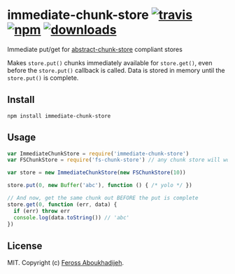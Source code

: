 # immediate-chunk-store [![travis][travis-image]][travis-url] [![npm][npm-image]][npm-url] [![downloads][downloads-image]][downloads-url]

[travis-image]: https://img.shields.io/travis/feross/immediate-chunk-store.svg?style=flat
[travis-url]: https://travis-ci.org/feross/immediate-chunk-store
[npm-image]: https://img.shields.io/npm/v/immediate-chunk-store.svg?style=flat
[npm-url]: https://npmjs.org/package/immediate-chunk-store
[downloads-image]: https://img.shields.io/npm/dm/immediate-chunk-store.svg?style=flat
[downloads-url]: https://npmjs.org/package/immediate-chunk-store

Immediate put/get for [abstract-chunk-store](https://github.com/mafintosh/abstract-chunk-store) compliant stores

Makes `store.put()` chunks immediately available for `store.get()`, even before the
`store.put()` callback is called. Data is stored in memory until the `store.put()`
is complete.

## Install

```
npm install immediate-chunk-store
```

## Usage

``` js
var ImmediateChunkStore = require('immediate-chunk-store')
var FSChunkStore = require('fs-chunk-store') // any chunk store will work

var store = new ImmediateChunkStore(new FSChunkStore(10))

store.put(0, new Buffer('abc'), function () { /* yolo */ })

// And now, get the same chunk out BEFORE the put is complete
store.get(0, function (err, data) {
  if (err) throw err
  console.log(data.toString()) // 'abc'
})
```

## License

MIT. Copyright (c) [Feross Aboukhadijeh](http://feross.org).
